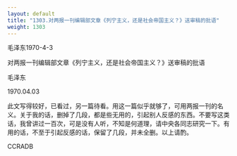 ```yaml
---
layout: default
title: "1303.对两报一刊编辑部文章《列宁主义，还是社会帝国主义？》送审稿的批语"
weight: 1303
---
```


毛泽东1970-4-3

对两报一刊编辑部文章《列宁主义，还是社会帝国主义？》送审稿的批语

毛泽东

1970.04.03

此文写得较好，已看过，另一篇待看。用这一篇似乎就够了，可用两报一刊的名义。关于我的话，删掉了几段，都是些无用的，引起别人反感的东西。不要写这类话，我曾讲过一百次，可是没有人听，不知是何道理，请中央各同志研究一下。有用的话，不至于引起反感的话，保留了几段，并未全删。以上请酌。

CCRADB

